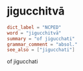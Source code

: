 # jigucchitvā

``` toml
dict_label = "NCPED"
word = "jigucchitvā"
summary = "of jigucchati"
grammar_comment = "absol."
see_also = ["jigucchati"]
```

of jigucchati

